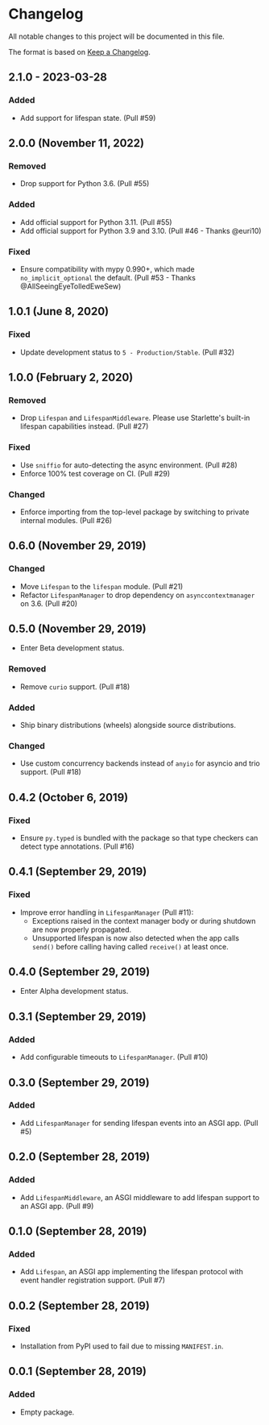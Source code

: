 # Changelog

All notable changes to this project will be documented in this file.

The format is based on [Keep a Changelog](https://keepachangelog.com/en/1.0.0/).

## 2.1.0 - 2023-03-28

### Added

- Add support for lifespan state. (Pull #59)

## 2.0.0 (November 11, 2022)

### Removed

- Drop support for Python 3.6. (Pull #55)

### Added

- Add official support for Python 3.11. (Pull #55)
- Add official support for Python 3.9 and 3.10. (Pull #46 - Thanks @euri10)

### Fixed

- Ensure compatibility with mypy 0.990+, which made `no_implicit_optional` the default. (Pull #53 - Thanks @AllSeeingEyeTolledEweSew)

## 1.0.1 (June 8, 2020)

### Fixed

- Update development status to `5 - Production/Stable`. (Pull #32)

## 1.0.0 (February 2, 2020)

### Removed

- Drop `Lifespan` and `LifespanMiddleware`. Please use Starlette's built-in lifespan capabilities instead. (Pull #27)

### Fixed

- Use `sniffio` for auto-detecting the async environment. (Pull #28)
- Enforce 100% test coverage on CI. (Pull #29)

### Changed

- Enforce importing from the top-level package by switching to private internal modules. (Pull #26)

## 0.6.0 (November 29, 2019)

### Changed

- Move `Lifespan` to the `lifespan` module. (Pull #21)
- Refactor `LifespanManager` to drop dependency on `asynccontextmanager` on 3.6. (Pull #20)

## 0.5.0 (November 29, 2019)

- Enter Beta development status.

### Removed

- Remove `curio` support. (Pull #18)

### Added

- Ship binary distributions (wheels) alongside source distributions.

### Changed

- Use custom concurrency backends instead of `anyio` for asyncio and trio support. (Pull #18)

## 0.4.2 (October 6, 2019)

### Fixed

- Ensure `py.typed` is bundled with the package so that type checkers can detect type annotations. (Pull #16)

## 0.4.1 (September 29, 2019)

### Fixed

- Improve error handling in `LifespanManager` (Pull #11):
  - Exceptions raised in the context manager body or during shutdown are now properly propagated.
  - Unsupported lifespan is now also detected when the app calls `send()` before calling having called `receive()` at least once.

## 0.4.0 (September 29, 2019)

- Enter Alpha development status.

## 0.3.1 (September 29, 2019)

### Added

- Add configurable timeouts to `LifespanManager`. (Pull #10)

## 0.3.0 (September 29, 2019)

### Added

- Add `LifespanManager` for sending lifespan events into an ASGI app. (Pull #5)

## 0.2.0 (September 28, 2019)

### Added

- Add `LifespanMiddleware`, an ASGI middleware to add lifespan support to an ASGI app. (Pull #9)

## 0.1.0 (September 28, 2019)

### Added

- Add `Lifespan`, an ASGI app implementing the lifespan protocol with event handler registration support. (Pull #7)

## 0.0.2 (September 28, 2019)

### Fixed

- Installation from PyPI used to fail due to missing `MANIFEST.in`.

## 0.0.1 (September 28, 2019)

### Added

- Empty package.
